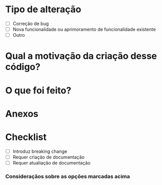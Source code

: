 # Tipo de alteração

- [ ] Correção de bug
- [ ] Nova funcionalidade ou aprimoramento de funcionalidade existente
- [ ] Outro

# Qual a motivação da criação desse código?

<!-- Descreva rapidamente qual problema você está tentando corrigir ou fale sobre a funcionalidade que está inserindo -->

# O que foi feito? 

<!-- Descreva rapidamente como você solucionou o problema ou arquitetou a nova solução -->
 
 # Anexos 
 
 <!-- Insira um gif ou imagens de como era a tela antes da alteração e como ficou após -->

# Checklist 

- [ ] Introduz breaking change
- [ ] Requer criação de documentação
- [ ] Requer atualiação de documentação

### Consideraçãos sobre as opções marcadas acima

<!-- Fale sobre a breaking change ou o que precisa ser documentado -->
